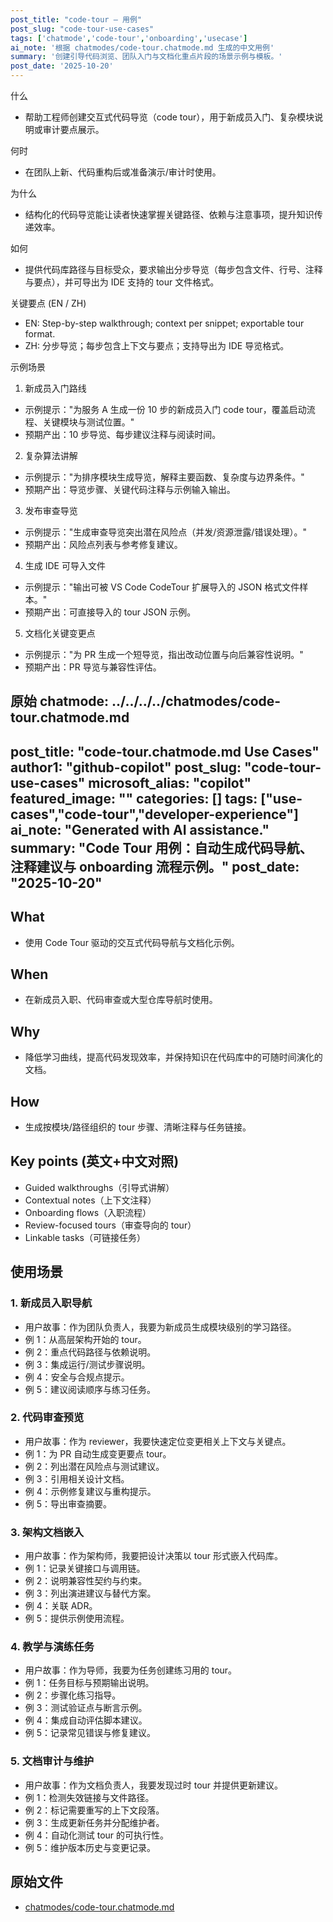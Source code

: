 ```yaml
---
post_title: "code-tour — 用例"
post_slug: "code-tour-use-cases"
tags: ['chatmode','code-tour','onboarding','usecase']
ai_note: '根据 chatmodes/code-tour.chatmode.md 生成的中文用例'
summary: '创建引导代码浏览、团队入门与文档化重点片段的场景示例与模板。'
post_date: '2025-10-20'
---
```


<!-- markdownlint-disable MD041 -->

什么

- 帮助工程师创建交互式代码导览（code tour），用于新成员入门、复杂模块说明或审计要点展示。

何时

- 在团队上新、代码重构后或准备演示/审计时使用。

为什么

- 结构化的代码导览能让读者快速掌握关键路径、依赖与注意事项，提升知识传递效率。

如何

- 提供代码库路径与目标受众，要求输出分步导览（每步包含文件、行号、注释与要点），并可导出为 IDE 支持的 tour 文件格式。

关键要点 (EN / ZH)

- EN: Step-by-step walkthrough; context per snippet; exportable tour format.
- ZH: 分步导览；每步包含上下文与要点；支持导出为 IDE 导览格式。

示例场景

1) 新成员入门路线
- 示例提示："为服务 A 生成一份 10 步的新成员入门 code tour，覆盖启动流程、关键模块与测试位置。"
- 预期产出：10 步导览、每步建议注释与阅读时间。

2) 复杂算法讲解
- 示例提示："为排序模块生成导览，解释主要函数、复杂度与边界条件。"
- 预期产出：导览步骤、关键代码注释与示例输入输出。

3) 发布审查导览
- 示例提示："生成审查导览突出潜在风险点（并发/资源泄露/错误处理）。"
- 预期产出：风险点列表与参考修复建议。

4) 生成 IDE 可导入文件
- 示例提示："输出可被 VS Code CodeTour 扩展导入的 JSON 格式文件样本。"
- 预期产出：可直接导入的 tour JSON 示例。

5) 文档化关键变更点
- 示例提示："为 PR 生成一个短导览，指出改动位置与向后兼容性说明。"
- 预期产出：PR 导览与兼容性评估。

原始 chatmode: ../../../../chatmodes/code-tour.chatmode.md
---
post_title: "code-tour.chatmode.md Use Cases"
author1: "github-copilot"
post_slug: "code-tour-use-cases"
microsoft_alias: "copilot"
featured_image: ""
categories: []
tags: ["use-cases","code-tour","developer-experience"]
ai_note: "Generated with AI assistance."
summary: "Code Tour 用例：自动生成代码导航、注释建议与 onboarding 流程示例。"
post_date: "2025-10-20"
---

<!-- markdownlint-disable MD041 -->

## What

- 使用 Code Tour 驱动的交互式代码导航与文档化示例。

## When

- 在新成员入职、代码审查或大型仓库导航时使用。

## Why

- 降低学习曲线，提高代码发现效率，并保持知识在代码库中的可随时间演化的文档。

## How

- 生成按模块/路径组织的 tour 步骤、清晰注释与任务链接。

## Key points (英文+中文对照)

- Guided walkthroughs（引导式讲解）
- Contextual notes（上下文注释）
- Onboarding flows（入职流程）
- Review-focused tours（审查导向的 tour）
- Linkable tasks（可链接任务）

## 使用场景

### 1. 新成员入职导航

- 用户故事：作为团队负责人，我要为新成员生成模块级别的学习路径。
- 例 1：从高层架构开始的 tour。
- 例 2：重点代码路径与依赖说明。
- 例 3：集成运行/测试步骤说明。
- 例 4：安全与合规点提示。
- 例 5：建议阅读顺序与练习任务。

### 2. 代码审查预览

- 用户故事：作为 reviewer，我要快速定位变更相关上下文与关键点。
- 例 1：为 PR 自动生成变更要点 tour。
- 例 2：列出潜在风险点与测试建议。
- 例 3：引用相关设计文档。
- 例 4：示例修复建议与重构提示。
- 例 5：导出审查摘要。

### 3. 架构文档嵌入

- 用户故事：作为架构师，我要把设计决策以 tour 形式嵌入代码库。
- 例 1：记录关键接口与调用链。
- 例 2：说明兼容性契约与约束。
- 例 3：列出演进建议与替代方案。
- 例 4：关联 ADR。
- 例 5：提供示例使用流程。

### 4. 教学与演练任务

- 用户故事：作为导师，我要为任务创建练习用的 tour。
- 例 1：任务目标与预期输出说明。
- 例 2：步骤化练习指导。
- 例 3：测试验证点与断言示例。
- 例 4：集成自动评估脚本建议。
- 例 5：记录常见错误与修复建议。

### 5. 文档审计与维护

- 用户故事：作为文档负责人，我要发现过时 tour 并提供更新建议。
- 例 1：检测失效链接与文件路径。
- 例 2：标记需要重写的上下文段落。
- 例 3：生成更新任务并分配维护者。
- 例 4：自动化测试 tour 的可执行性。
- 例 5：维护版本历史与变更记录。

## 原始文件

- [chatmodes/code-tour.chatmode.md](../../../chatmodes/code-tour.chatmode.md)
